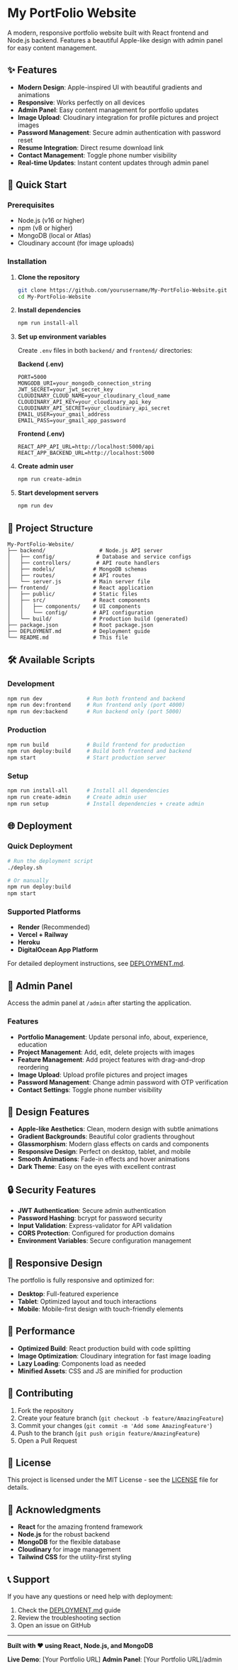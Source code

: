 # My PortFolio Website

A modern, responsive portfolio website built with React frontend and Node.js backend. Features a beautiful Apple-like design with admin panel for easy content management.

## ✨ Features

- **Modern Design**: Apple-inspired UI with beautiful gradients and animations
- **Responsive**: Works perfectly on all devices
- **Admin Panel**: Easy content management for portfolio updates
- **Image Upload**: Cloudinary integration for profile pictures and project images
- **Password Management**: Secure admin authentication with password reset
- **Resume Integration**: Direct resume download link
- **Contact Management**: Toggle phone number visibility
- **Real-time Updates**: Instant content updates through admin panel

## 🚀 Quick Start

### Prerequisites
- Node.js (v16 or higher)
- npm (v8 or higher)
- MongoDB (local or Atlas)
- Cloudinary account (for image uploads)

### Installation

1. **Clone the repository**
   ```bash
   git clone https://github.com/yourusername/My-PortFolio-Website.git
   cd My-PortFolio-Website
   ```

2. **Install dependencies**
   ```bash
   npm run install-all
   ```

3. **Set up environment variables**
   
   Create `.env` files in both `backend/` and `frontend/` directories:
   
   **Backend (.env)**
   ```env
   PORT=5000
   MONGODB_URI=your_mongodb_connection_string
   JWT_SECRET=your_jwt_secret_key
   CLOUDINARY_CLOUD_NAME=your_cloudinary_cloud_name
   CLOUDINARY_API_KEY=your_cloudinary_api_key
   CLOUDINARY_API_SECRET=your_cloudinary_api_secret
   EMAIL_USER=your_gmail_address
   EMAIL_PASS=your_gmail_app_password
   ```
   
   **Frontend (.env)**
   ```env
   REACT_APP_API_URL=http://localhost:5000/api
   REACT_APP_BACKEND_URL=http://localhost:5000
   ```

4. **Create admin user**
   ```bash
   npm run create-admin
   ```

5. **Start development servers**
   ```bash
   npm run dev
   ```

## 📁 Project Structure

```
My-PortFolio-Website/
├── backend/                 # Node.js API server
│   ├── config/             # Database and service configs
│   ├── controllers/        # API route handlers
│   ├── models/            # MongoDB schemas
│   ├── routes/            # API routes
│   └── server.js          # Main server file
├── frontend/              # React application
│   ├── public/            # Static files
│   ├── src/               # React components
│   │   ├── components/    # UI components
│   │   └── config/        # API configuration
│   └── build/             # Production build (generated)
├── package.json           # Root package.json
├── DEPLOYMENT.md          # Deployment guide
└── README.md              # This file
```

## 🛠️ Available Scripts

### Development
```bash
npm run dev              # Run both frontend and backend
npm run dev:frontend     # Run frontend only (port 4000)
npm run dev:backend      # Run backend only (port 5000)
```

### Production
```bash
npm run build            # Build frontend for production
npm run deploy:build     # Build both frontend and backend
npm start                # Start production server
```

### Setup
```bash
npm run install-all      # Install all dependencies
npm run create-admin     # Create admin user
npm run setup            # Install dependencies + create admin
```

## 🌐 Deployment

### Quick Deployment
```bash
# Run the deployment script
./deploy.sh

# Or manually
npm run deploy:build
npm start
```

### Supported Platforms
- **Render** (Recommended)
- **Vercel + Railway**
- **Heroku**
- **DigitalOcean App Platform**

For detailed deployment instructions, see [DEPLOYMENT.md](./DEPLOYMENT.md).

## 🔧 Admin Panel

Access the admin panel at `/admin` after starting the application.

### Features
- **Portfolio Management**: Update personal info, about, experience, education
- **Project Management**: Add, edit, delete projects with images
- **Feature Management**: Add project features with drag-and-drop reordering
- **Image Upload**: Upload profile pictures and project images
- **Password Management**: Change admin password with OTP verification
- **Contact Settings**: Toggle phone number visibility

## 🎨 Design Features

- **Apple-like Aesthetics**: Clean, modern design with subtle animations
- **Gradient Backgrounds**: Beautiful color gradients throughout
- **Glassmorphism**: Modern glass effects on cards and components
- **Responsive Design**: Perfect on desktop, tablet, and mobile
- **Smooth Animations**: Fade-in effects and hover animations
- **Dark Theme**: Easy on the eyes with excellent contrast

## 🔒 Security Features

- **JWT Authentication**: Secure admin authentication
- **Password Hashing**: bcrypt for password security
- **Input Validation**: Express-validator for API validation
- **CORS Protection**: Configured for production domains
- **Environment Variables**: Secure configuration management

## 📱 Responsive Design

The portfolio is fully responsive and optimized for:
- **Desktop**: Full-featured experience
- **Tablet**: Optimized layout and touch interactions
- **Mobile**: Mobile-first design with touch-friendly elements

## 🚀 Performance

- **Optimized Build**: React production build with code splitting
- **Image Optimization**: Cloudinary integration for fast image loading
- **Lazy Loading**: Components load as needed
- **Minified Assets**: CSS and JS are minified for production

## 🤝 Contributing

1. Fork the repository
2. Create your feature branch (`git checkout -b feature/AmazingFeature`)
3. Commit your changes (`git commit -m 'Add some AmazingFeature'`)
4. Push to the branch (`git push origin feature/AmazingFeature`)
5. Open a Pull Request

## 📄 License

This project is licensed under the MIT License - see the [LICENSE](LICENSE) file for details.

## 🙏 Acknowledgments

- **React** for the amazing frontend framework
- **Node.js** for the robust backend
- **MongoDB** for the flexible database
- **Cloudinary** for image management
- **Tailwind CSS** for the utility-first styling

## 📞 Support

If you have any questions or need help with deployment:

1. Check the [DEPLOYMENT.md](./DEPLOYMENT.md) guide
2. Review the troubleshooting section
3. Open an issue on GitHub

---

**Built with ❤️ using React, Node.js, and MongoDB**

**Live Demo**: [Your Portfolio URL]
**Admin Panel**: [Your Portfolio URL]/admin 